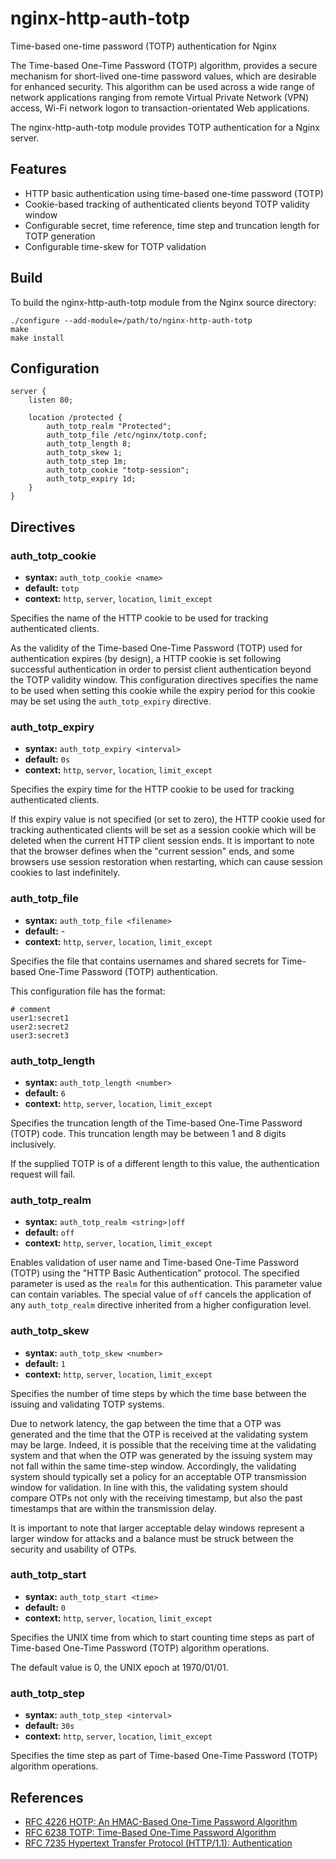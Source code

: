 # nginx-http-auth-totp

Time-based one-time password (TOTP) authentication for Nginx

The Time-based One-Time Password (TOTP) algorithm, provides a secure mechanism for short-lived one-time password values, which are desirable for enhanced security. This algorithm can be used across a wide range of network applications ranging from remote Virtual Private Network (VPN) access, Wi-Fi network logon to transaction-orientated Web applications.

The nginx-http-auth-totp module provides TOTP authentication for a Nginx server.

## Features

* HTTP basic authentication using time-based one-time password (TOTP)
* Cookie-based tracking of authenticated clients beyond TOTP validity window
* Configurable secret, time reference, time step and truncation length for TOTP generation
* Configurable time-skew for TOTP validation

## Build

To build the nginx-http-auth-totp module from the Nginx source directory:

    ./configure --add-module=/path/to/nginx-http-auth-totp
    make
    make install

## Configuration

    server {
        listen 80;

        location /protected {
            auth_totp_realm "Protected";
            auth_totp_file /etc/nginx/totp.conf;
            auth_totp_length 8;
            auth_totp_skew 1;
            auth_totp_step 1m;
            auth_totp_cookie "totp-session";
            auth_totp_expiry 1d;
        }
    }

## Directives

### auth_totp_cookie

* **syntax:** `auth_totp_cookie <name>`
* **default:** `totp`
* **context:** `http`, `server`, `location`, `limit_except`

Specifies the name of the HTTP cookie to be used for tracking authenticated clients.

As the validity of the Time-based One-Time Password (TOTP) used for authentication expires (by design), a HTTP cookie is set following successful authentication in order to persist client authentication beyond the TOTP validity window. This configuration directives specifies the name to be used when setting this cookie while the expiry period for this cookie may be set using the `auth_totp_expiry` directive. 

### auth_totp_expiry

* **syntax:** `auth_totp_expiry <interval>`
* **default:** `0s`
* **context:** `http`, `server`, `location`, `limit_except`

Specifies the expiry time for the HTTP cookie to be used for tracking authenticated clients.

If this expiry value is not specified (or set to zero), the HTTP cookie used for tracking authenticated clients will be set as a session cookie which will be deleted when the current HTTP client session ends. It is important to note that the browser defines when the "current session" ends, and some browsers use session restoration when restarting, which can cause session cookies to last indefinitely.

### auth_totp_file

* **syntax:** `auth_totp_file <filename>`
* **default:** -
* **context:** `http`, `server`, `location`, `limit_except`

Specifies the file that contains usernames and shared secrets for Time-based One-Time Password (TOTP) authentication. 

This configuration file has the format:

    # comment
    user1:secret1
    user2:secret2
    user3:secret3

### auth_totp_length

* **syntax:** `auth_totp_length <number>`
* **default:** `6`
* **context:** `http`, `server`, `location`, `limit_except`

Specifies the truncation length of the Time-based One-Time Password (TOTP) code. This truncation length may be between 1 and 8 digits inclusively.

If the supplied TOTP is of a different length to this value, the authentication request will fail.

### auth_totp_realm

* **syntax:** `auth_totp_realm <string>|off`
* **default:** `off`
* **context:** `http`, `server`, `location`, `limit_except`

Enables validation of user name and Time-based One-Time Password (TOTP) using the "HTTP Basic Authentication" protocol. The specified parameter is used as the `realm` for this authentication. This parameter value can contain variables. The special value of `off` cancels the application of any `auth_totp_realm` directive inherited from a higher configuration level.

### auth_totp_skew

* **syntax:** `auth_totp_skew <number>`
* **default:** `1`
* **context:** `http`, `server`, `location`, `limit_except`

Specifies the number of time steps by which the time base between the issuing and validating TOTP systems.

Due to network latency, the gap between the time that a OTP was generated and the time that the OTP is received at the validating system may be large. Indeed, it is possible that the receiving time at the validating system and that when the OTP was generated by the issuing system may not fall within the same time-step window. Accordingly, the validating system should typically set a policy for an acceptable OTP transmission window for validation. In line with this, the validating system should compare OTPs not only with the receiving timestamp, but also the past timestamps that are within the transmission delay.

It is important to note that larger acceptable delay windows represent a larger window for attacks and a balance must be struck between the security and usability of OTPs.

### auth_totp_start

* **syntax:** `auth_totp_start <time>`
* **default:** `0`
* **context:** `http`, `server`, `location`, `limit_except`

Specifies the UNIX time from which to start counting time steps as part of Time-based One-Time Password (TOTP) algorithm operations.

The default value is 0, the UNIX epoch at 1970/01/01. 

### auth_totp_step

* **syntax:** `auth_totp_step <interval>`
* **default:** `30s`
* **context:** `http`, `server`, `location`, `limit_except`

Specifies the time step as part of Time-based One-Time Password (TOTP) algorithm operations.

## References

* [RFC 4226 HOTP: An HMAC-Based One-Time Password Algorithm](https://datatracker.ietf.org/doc/html/rfc4226)
* [RFC 6238 TOTP: Time-Based One-Time Password Algorithm](https://datatracker.ietf.org/doc/html/rfc6238)
* [RFC 7235 Hypertext Transfer Protocol (HTTP/1.1): Authentication](https://datatracker.ietf.org/doc/html/rfc7235)


